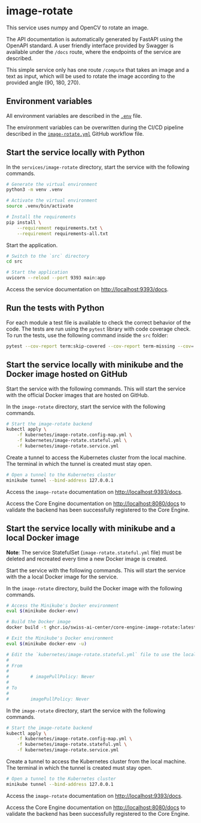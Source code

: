 # image-rotate

This service uses numpy and OpenCV to rotate an image.

The API documentation is automatically generated by FastAPI using the OpenAPI standard. A user friendly interface provided by Swagger is available under the `/docs` route, where the endpoints of the service are described.

This simple service only has one route `/compute` that takes an image and a text as input, which will be used to rotate the image according to the provided angle (90, 180, 270).

## Environment variables

All environment variables are described in the [`.env`](https://github.com/swiss-ai-center/core-engine/blob/main/services/image-rotate/.env) file.

The environment variables can be overwritten during the CI/CD pipeline described in the [`image-rotate.yml`](https://github.com/swiss-ai-center/core-engine/blob/main/.github/workflows/image-rotate.yml) GitHub workflow file.

## Start the service locally with Python

In the `services/image-rotate` directory, start the service with the following commands.

```sh
# Generate the virtual environment
python3 -m venv .venv

# Activate the virtual environment
source .venv/bin/activate

# Install the requirements
pip install \
    --requirement requirements.txt \
    --requirement requirements-all.txt
```

Start the application.

```sh
# Switch to the `src` directory
cd src

# Start the application
uvicorn --reload --port 9393 main:app
```

Access the service documentation on <http://localhost:9393/docs>.

## Run the tests with Python

For each module a test file is available to check the correct behavior of the code. The tests are run using the `pytest` library with code coverage check. To run the tests, use the following command inside the `src` folder:

```sh
pytest --cov-report term:skip-covered --cov-report term-missing --cov=. -s --cov-config=.coveragerc
```

## Start the service locally with minikube and the Docker image hosted on GitHub

Start the service with the following commands. This will start the service with the official Docker images that are hosted on GitHub.

In the `image-rotate` directory, start the service with the following commands.

```sh
# Start the image-rotate backend
kubectl apply \
    -f kubernetes/image-rotate.config-map.yml \
    -f kubernetes/image-rotate.stateful.yml \
    -f kubernetes/image-rotate.service.yml
```

Create a tunnel to access the Kubernetes cluster from the local machine. The terminal in which the tunnel is created must stay open.

```sh
# Open a tunnel to the Kubernetes cluster
minikube tunnel --bind-address 127.0.0.1
```

Access the `image-rotate` documentation on <http://localhost:9393/docs>.

Access the Core Engine documentation on <http://localhost:8080/docs> to validate the backend has been successfully registered to the Core Engine.

## Start the service locally with minikube and a local Docker image

**Note**: The service StatefulSet (`image-rotate.stateful.yml` file) must be deleted and recreated every time a new Docker image is created.

Start the service with the following commands. This will start the service with the a local Docker image for the service.

In the `image-rotate` directory, build the Docker image with the following commands.

```sh
# Access the Minikube's Docker environment
eval $(minikube docker-env)

# Build the Docker image
docker build -t ghcr.io/swiss-ai-center/core-engine-image-rotate:latest .

# Exit the Minikube's Docker environment
eval $(minikube docker-env -u)

# Edit the `kubernetes/image-rotate.stateful.yml` file to use the local image by uncommented the line `imagePullPolicy`
#
# From
#
#        # imagePullPolicy: Never
#
# To
#
#        imagePullPolicy: Never
```

In the `image-rotate` directory, start the service with the following commands.

```sh
# Start the image-rotate backend
kubectl apply \
    -f kubernetes/image-rotate.config-map.yml \
    -f kubernetes/image-rotate.stateful.yml \
    -f kubernetes/image-rotate.service.yml
```

Create a tunnel to access the Kubernetes cluster from the local machine. The terminal in which the tunnel is created must stay open.

```sh
# Open a tunnel to the Kubernetes cluster
minikube tunnel --bind-address 127.0.0.1
```

Access the `image-rotate` documentation on <http://localhost:9393/docs>.

Access the Core Engine documentation on <http://localhost:8080/docs> to validate the backend has been successfully registered to the Core Engine.
